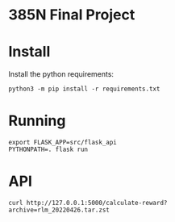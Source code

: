 # 385N Final Project


# Install

Install the python requirements:

```
python3 -m pip install -r requirements.txt
```

# Running

```
export FLASK_APP=src/flask_api
PYTHONPATH=. flask run
```

# API

```
curl http://127.0.0.1:5000/calculate-reward?archive=rlm_20220426.tar.zst
```


